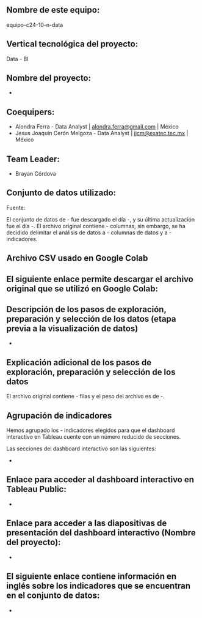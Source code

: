 ## Nombre de este equipo: 

equipo-c24-10-n-data

## Vertical tecnológica del proyecto: 

Data - BI

## Nombre del proyecto:

-

## Coequipers:

- Alondra Ferra - Data Analyst | alondra.ferra@gmail.com | México
- Jesus Joaquín Cerón Melgoza - Data Analyst | jjcm@exatec.tec.mx | México

## Team Leader:

- Brayan Córdova

## Conjunto de datos utilizado:

Fuente: 

El conjunto de datos de - fue descargado el día -, y su última actualización fue el día -. El archivo original contiene - columnas, sin embargo, se ha decidido delimitar el análisis de datos a - columnas de datos y a - indicadores.

## Archivo CSV usado en Google Colab

El siguiente enlace permite descargar el archivo original que se utilizó en Google Colab:
-

## Descripción de los pasos de exploración, preparación y selección de los datos (etapa previa a la visualización de datos)

-

## Explicación adicional de los pasos de exploración, preparación y selección de los datos

El archivo original contiene - filas y el peso del archivo es de -. 

## Agrupación de indicadores

Hemos agrupado los - indicadores elegidos para que el dashboard interactivo en Tableau cuente con un número reducido de secciones.

Las secciones del dashboard interactivo son las siguientes:

-

## Enlace para acceder al dashboard interactivo en Tableau Public:

-

## Enlace para acceder a las diapositivas de presentación del dashboard interactivo (Nombre del proyecto):

-

## El siguiente enlace contiene información en inglés sobre los indicadores que se encuentran en el conjunto de datos:

-
